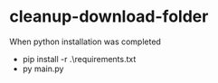 # cleanup-download-folder

When python installation was completed

* pip install -r .\requirements.txt
* py main.py